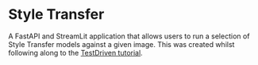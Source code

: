 # Style Transfer

A FastAPI and StreamLit application that allows users to run a selection of Style Transfer models against a given image. This was created whilst following along to the [TestDriven tutorial](https://testdriven.io/blog/fastapi-streamlit).

